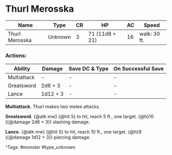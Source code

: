 # Thurl Merosska

| Name | Type | CR | HP | AC | Speed |
|------|------|----|----|----|-------|
| Thurl Merosska | Unknown | 3 | 71 (11d8 + 21) | 16 | walk: 30 ft. |

### Actions:

| Ability | Damage | Save DC & Type | On Successful Save |
|---------|--------|----------------|--------------------|
| Multiattack | - | - | - |
| Greatsword | 2d6 + 3 | - | - |
| Lance | 1d12 + 3 | - | - |


**Multiattack.** Thurl makes two melee attacks.

**Greatsword.** {@atk mw} {@hit 5} to hit, reach 5 ft., one target. {@h}10 ({@damage 2d6 + 3}) slashing damage.

**Lance.** {@atk mw} {@hit 5} to hit, reach 10 ft., one target. {@h}9 ({@damage 1d12 + 3}) piercing damage.

^Tags: #monster #type_unknown